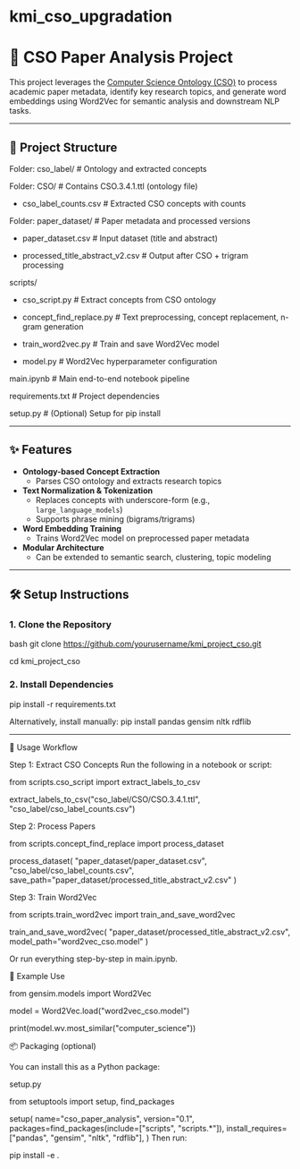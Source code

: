 # kmi_cso_upgradation
# 🧠 CSO Paper Analysis Project

This project leverages the [Computer Science Ontology (CSO)](https://cso.kmi.open.ac.uk/) to process academic paper metadata, identify key research topics, and generate word embeddings using Word2Vec for semantic analysis and downstream NLP tasks.

---

## 📁 Project Structure

Folder: cso_label/ # Ontology and extracted concepts

Folder: CSO/ # Contains CSO.3.4.1.ttl (ontology file)

- cso_label_counts.csv # Extracted CSO concepts with counts

Folder: paper_dataset/ # Paper metadata and processed versions

- paper_dataset.csv # Input dataset (title and abstract)

- processed_title_abstract_v2.csv # Output after CSO + trigram processing


scripts/

- cso_script.py # Extract concepts from CSO ontology

- concept_find_replace.py # Text preprocessing, concept replacement, n-gram generation

- train_word2vec.py # Train and save Word2Vec model

- model.py # Word2Vec hyperparameter configuration


main.ipynb # Main end-to-end notebook pipeline

requirements.txt # Project dependencies

setup.py # (Optional) Setup for pip install


---

## ✨ Features

- **Ontology-based Concept Extraction**
  - Parses CSO ontology and extracts research topics
- **Text Normalization & Tokenization**
  - Replaces concepts with underscore-form (e.g., `large_language_models`)
  - Supports phrase mining (bigrams/trigrams)
- **Word Embedding Training**
  - Trains Word2Vec model on preprocessed paper metadata
- **Modular Architecture**
  - Can be extended to semantic search, clustering, topic modeling

---

## 🛠️ Setup Instructions

### 1. Clone the Repository

bash
git clone https://github.com/yourusername/kmi_project_cso.git

cd kmi_project_cso


### 2. Install Dependencies
pip install -r requirements.txt

Alternatively, install manually:
pip install pandas gensim nltk rdflib

---

🚀 Usage Workflow


Step 1: Extract CSO Concepts
Run the following in a notebook or script:

from scripts.cso_script import extract_labels_to_csv

extract_labels_to_csv("cso_label/CSO/CSO.3.4.1.ttl", "cso_label/cso_label_counts.csv")


Step 2: Process Papers

from scripts.concept_find_replace import process_dataset

process_dataset(
    "paper_dataset/paper_dataset.csv",
    "cso_label/cso_label_counts.csv",
    save_path="paper_dataset/processed_title_abstract_v2.csv"
)

Step 3: Train Word2Vec

from scripts.train_word2vec import train_and_save_word2vec

train_and_save_word2vec(
    "paper_dataset/processed_title_abstract_v2.csv",
    model_path="word2vec_cso.model"
)

Or run everything step-by-step in main.ipynb.



🧪 Example Use

from gensim.models import Word2Vec

model = Word2Vec.load("word2vec_cso.model")

print(model.wv.most_similar("computer_science"))

📦 Packaging (optional)

You can install this as a Python package:

setup.py

from setuptools import setup, find_packages

setup(
    name="cso_paper_analysis",
    version="0.1",
    packages=find_packages(include=["scripts", "scripts.*"]),
    install_requires=["pandas", "gensim", "nltk", "rdflib"],
)
Then run:

pip install -e .


